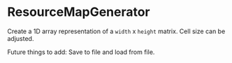# ResourceMapGenerator

Create a 1D array representation of a  `width` x `height` matrix. Cell size can be adjusted.

Future things to add: Save to file and load from file. 

